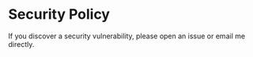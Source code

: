 # Security Policy
If you discover a security vulnerability, please open an issue or email me directly.
